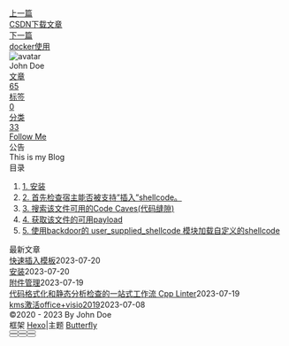 <!DOCTYPE html><html lang="zh-CN" data-theme="light"><head><meta charset="UTF-8"><meta http-equiv="X-UA-Compatible" content="IE=edge"><meta name="viewport" content="width=device-width, initial-scale=1.0, maximum-scale=1.0"><title>backdoor-factory | Hexo</title><meta name="author" content="John Doe"><meta name="copyright" content="John Doe"><meta name="format-detection" content="telephone=no"><meta name="theme-color" content="#ffffff"><meta name="description" content="安装secretsquirrel&#x2F;the-backdoor-factory: Patch PE, ELF, Mach-O binaries with shellcode new version in development, available only to sponsors (github.com) 12docker pull secretsquirrel&#x2F;the-backdoor-">
<meta property="og:type" content="article">
<meta property="og:title" content="backdoor-factory">
<meta property="og:url" content="http://example.com/posts/%E8%A7%A3%E5%86%B3%E6%96%B9%E6%A1%88/%E7%97%85%E6%AF%92%E5%85%8D%E6%9D%80/%E5%B7%A5%E5%85%B7/backdoor-factory.md">
<meta property="og:site_name" content="Hexo">
<meta property="og:description" content="安装secretsquirrel&#x2F;the-backdoor-factory: Patch PE, ELF, Mach-O binaries with shellcode new version in development, available only to sponsors (github.com) 12docker pull secretsquirrel&#x2F;the-backdoor-">
<meta property="og:locale" content="zh_CN">
<meta property="og:image" content="https://i.loli.net/2021/02/24/5O1day2nriDzjSu.png">
<meta property="article:published_time" content="2023-04-15T11:46:53.000Z">
<meta property="article:modified_time" content="2023-04-21T15:30:14.720Z">
<meta property="article:author" content="John Doe">
<meta name="twitter:card" content="summary">
<meta name="twitter:image" content="https://i.loli.net/2021/02/24/5O1day2nriDzjSu.png"><link rel="shortcut icon" href="/img/web/favicon.png"><link rel="canonical" href="http://example.com/posts/%E8%A7%A3%E5%86%B3%E6%96%B9%E6%A1%88/%E7%97%85%E6%AF%92%E5%85%8D%E6%9D%80/%E5%B7%A5%E5%85%B7/backdoor-factory.md"><link rel="preconnect" href="//cdn.jsdelivr.net"/><link rel="preconnect" href="//busuanzi.ibruce.info"/><link rel="stylesheet" href="/css/index.css"><link rel="stylesheet" href="https://cdn.jsdelivr.net/npm/@fortawesome/fontawesome-free/css/all.min.css" media="print" onload="this.media='all'"><link rel="stylesheet" href="https://cdn.jsdelivr.net/npm/@fancyapps/ui/dist/fancybox.min.css" media="print" onload="this.media='all'"><script>const GLOBAL_CONFIG = { 
  root: '/',
  algolia: undefined,
  localSearch: undefined,
  translate: undefined,
  noticeOutdate: undefined,
  highlight: {"plugin":"highlighjs","highlightCopy":true,"highlightLang":true,"highlightHeightLimit":false},
  copy: {
    success: '复制成功',
    error: '复制错误',
    noSupport: '浏览器不支持'
  },
  relativeDate: {
    homepage: false,
    post: false
  },
  runtime: '',
  date_suffix: {
    just: '刚刚',
    min: '分钟前',
    hour: '小时前',
    day: '天前',
    month: '个月前'
  },
  copyright: undefined,
  lightbox: 'fancybox',
  Snackbar: undefined,
  source: {
    justifiedGallery: {
      js: 'https://cdn.jsdelivr.net/npm/flickr-justified-gallery/dist/fjGallery.min.js',
      css: 'https://cdn.jsdelivr.net/npm/flickr-justified-gallery/dist/fjGallery.min.css'
    }
  },
  isPhotoFigcaption: false,
  islazyload: false,
  isAnchor: false,
  percent: {
    toc: true,
    rightside: false,
  }
}</script><script id="config-diff">var GLOBAL_CONFIG_SITE = {
  title: 'backdoor-factory',
  isPost: true,
  isHome: false,
  isHighlightShrink: false,
  isToc: true,
  postUpdate: '2023-04-21 23:30:14'
}</script><noscript><style type="text/css">
  #nav {
    opacity: 1
  }
  .justified-gallery img {
    opacity: 1
  }

  #recent-posts time,
  #post-meta time {
    display: inline !important
  }
</style></noscript><script>(win=>{
    win.saveToLocal = {
      set: function setWithExpiry(key, value, ttl) {
        if (ttl === 0) return
        const now = new Date()
        const expiryDay = ttl * 86400000
        const item = {
          value: value,
          expiry: now.getTime() + expiryDay,
        }
        localStorage.setItem(key, JSON.stringify(item))
      },

      get: function getWithExpiry(key) {
        const itemStr = localStorage.getItem(key)

        if (!itemStr) {
          return undefined
        }
        const item = JSON.parse(itemStr)
        const now = new Date()

        if (now.getTime() > item.expiry) {
          localStorage.removeItem(key)
          return undefined
        }
        return item.value
      }
    }
  
    win.getScript = url => new Promise((resolve, reject) => {
      const script = document.createElement('script')
      script.src = url
      script.async = true
      script.onerror = reject
      script.onload = script.onreadystatechange = function() {
        const loadState = this.readyState
        if (loadState && loadState !== 'loaded' && loadState !== 'complete') return
        script.onload = script.onreadystatechange = null
        resolve()
      }
      document.head.appendChild(script)
    })
  
    win.getCSS = (url,id = false) => new Promise((resolve, reject) => {
      const link = document.createElement('link')
      link.rel = 'stylesheet'
      link.href = url
      if (id) link.id = id
      link.onerror = reject
      link.onload = link.onreadystatechange = function() {
        const loadState = this.readyState
        if (loadState && loadState !== 'loaded' && loadState !== 'complete') return
        link.onload = link.onreadystatechange = null
        resolve()
      }
      document.head.appendChild(link)
    })
  
      win.activateDarkMode = function () {
        document.documentElement.setAttribute('data-theme', 'dark')
        if (document.querySelector('meta[name="theme-color"]') !== null) {
          document.querySelector('meta[name="theme-color"]').setAttribute('content', '#0d0d0d')
        }
      }
      win.activateLightMode = function () {
        document.documentElement.setAttribute('data-theme', 'light')
        if (document.querySelector('meta[name="theme-color"]') !== null) {
          document.querySelector('meta[name="theme-color"]').setAttribute('content', '#ffffff')
        }
      }
      const t = saveToLocal.get('theme')
    
          if (t === 'dark') activateDarkMode()
          else if (t === 'light') activateLightMode()
        
      const asideStatus = saveToLocal.get('aside-status')
      if (asideStatus !== undefined) {
        if (asideStatus === 'hide') {
          document.documentElement.classList.add('hide-aside')
        } else {
          document.documentElement.classList.remove('hide-aside')
        }
      }
    
    const detectApple = () => {
      if(/iPad|iPhone|iPod|Macintosh/.test(navigator.userAgent)){
        document.documentElement.classList.add('apple')
      }
    }
    detectApple()
    })(window)</script><meta name="generator" content="Hexo 6.3.0"></head><body><div id="sidebar"><div id="menu-mask"></div><div id="sidebar-menus"><div class="avatar-img is-center"><img src="https://i.loli.net/2021/02/24/5O1day2nriDzjSu.png" onerror="onerror=null;src='/img/web/friend_404.gif'" alt="avatar"/></div><div class="sidebar-site-data site-data is-center"><a href="/archives/"><div class="headline">文章</div><div class="length-num">65</div></a><a href="/tags/"><div class="headline">标签</div><div class="length-num">0</div></a><a href="/categories/"><div class="headline">分类</div><div class="length-num">33</div></a></div><hr/><div class="menus_items"><div class="menus_item"><a class="site-page" href="/"><i class="fa-fw fas fa-home"></i><span> 首页</span></a></div><div class="menus_item"><a class="site-page" href="/archives/"><i class="fa-fw fas fa-archive"></i><span> 时间轴</span></a></div><div class="menus_item"><a class="site-page" href="/tags/"><i class="fa-fw fas fa-tags"></i><span> 标签</span></a></div><div class="menus_item"><a class="site-page" href="/categories/"><i class="fa-fw fas fa-folder-open"></i><span> 分类</span></a></div><div class="menus_item"><a class="site-page" href="/link/"><i class="fa-fw fas fa-link"></i><span> 友链</span></a></div><div class="menus_item"><a class="site-page" href="/about/"><i class="fa-fw fas fa-heart"></i><span> 关于</span></a></div></div></div></div><div class="post" id="body-wrap"><header class="post-bg" id="page-header" style="background: linear-gradient(20deg, #0062be, #925696, #cc426e, #fb0347)"><nav id="nav"><span id="blog-info"><a href="/" title="Hexo"><span class="site-name">Hexo</span></a></span><div id="menus"><div class="menus_items"><div class="menus_item"><a class="site-page" href="/"><i class="fa-fw fas fa-home"></i><span> 首页</span></a></div><div class="menus_item"><a class="site-page" href="/archives/"><i class="fa-fw fas fa-archive"></i><span> 时间轴</span></a></div><div class="menus_item"><a class="site-page" href="/tags/"><i class="fa-fw fas fa-tags"></i><span> 标签</span></a></div><div class="menus_item"><a class="site-page" href="/categories/"><i class="fa-fw fas fa-folder-open"></i><span> 分类</span></a></div><div class="menus_item"><a class="site-page" href="/link/"><i class="fa-fw fas fa-link"></i><span> 友链</span></a></div><div class="menus_item"><a class="site-page" href="/about/"><i class="fa-fw fas fa-heart"></i><span> 关于</span></a></div></div><div id="toggle-menu"><a class="site-page" href="javascript:void(0);"><i class="fas fa-bars fa-fw"></i></a></div></div></nav><div id="post-info"><h1 class="post-title">backdoor-factory</h1><div id="post-meta"><div class="meta-firstline"><span class="post-meta-date"><i class="far fa-calendar-alt fa-fw post-meta-icon"></i><span class="post-meta-label">发表于</span><time class="post-meta-date-created" datetime="2023-04-15T11:46:53.000Z" title="发表于 2023-04-15 19:46:53">2023-04-15</time><span class="post-meta-separator">|</span><i class="fas fa-history fa-fw post-meta-icon"></i><span class="post-meta-label">更新于</span><time class="post-meta-date-updated" datetime="2023-04-21T15:30:14.720Z" title="更新于 2023-04-21 23:30:14">2023-04-21</time></span><span class="post-meta-categories"><span class="post-meta-separator">|</span><i class="fas fa-inbox fa-fw post-meta-icon"></i><a class="post-meta-categories" href="/categories/%E8%A7%A3%E5%86%B3%E6%96%B9%E6%A1%88/">解决方案</a><i class="fas fa-angle-right post-meta-separator"></i><i class="fas fa-inbox fa-fw post-meta-icon"></i><a class="post-meta-categories" href="/categories/%E8%A7%A3%E5%86%B3%E6%96%B9%E6%A1%88/%E7%97%85%E6%AF%92%E5%85%8D%E6%9D%80/">病毒免杀</a><i class="fas fa-angle-right post-meta-separator"></i><i class="fas fa-inbox fa-fw post-meta-icon"></i><a class="post-meta-categories" href="/categories/%E8%A7%A3%E5%86%B3%E6%96%B9%E6%A1%88/%E7%97%85%E6%AF%92%E5%85%8D%E6%9D%80/%E5%B7%A5%E5%85%B7/">工具</a></span></div><div class="meta-secondline"><span class="post-meta-separator">|</span><span class="post-meta-pv-cv" id="" data-flag-title="backdoor-factory"><i class="far fa-eye fa-fw post-meta-icon"></i><span class="post-meta-label">阅读量:</span><span id="busuanzi_value_page_pv"><i class="fa-solid fa-spinner fa-spin"></i></span></span></div></div></div></header><main class="layout" id="content-inner"><div id="post"><article class="post-content" id="article-container"><h1 id="安装"><a href="#安装" class="headerlink" title="安装"></a>安装</h1><p><a target="_blank" rel="noopener" href="https://github.com/secretsquirrel/the-backdoor-factory">secretsquirrel&#x2F;the-backdoor-factory: Patch PE, ELF, Mach-O binaries with shellcode new version in development, available only to sponsors (github.com)</a></p>
<figure class="highlight plaintext"><table><tr><td class="gutter"><pre><span class="line">1</span><br><span class="line">2</span><br></pre></td><td class="code"><pre><span class="line">docker pull secretsquirrel/the-backdoor-factory</span><br><span class="line">sudo docker run -it -v /home/icefjl:/home/tmp:Z secretsquirrel/the-backdoor-factory bash</span><br></pre></td></tr></table></figure>
<h1 id="⾸先检查宿主能否被⽀持”插⼊”shellcode。"><a href="#⾸先检查宿主能否被⽀持”插⼊”shellcode。" class="headerlink" title="⾸先检查宿主能否被⽀持”插⼊”shellcode。"></a>⾸先检查宿主能否被⽀持”插⼊”shellcode。</h1><p>主要使⽤下⾯两个参数 -f：指定测试程序 -S：检查该程序是否支持<br>检查命令: .&#x2F;backdoor.py -f &#x2F;root&#x2F;putty.exe -S</p>
<figure class="highlight plaintext"><table><tr><td class="gutter"><pre><span class="line">1</span><br></pre></td><td class="code"><pre><span class="line">gcc -no-pie hello.c -o hello</span><br></pre></td></tr></table></figure>
<h1 id="搜索该⽂件可⽤的Code-Caves-代码缝隙"><a href="#搜索该⽂件可⽤的Code-Caves-代码缝隙" class="headerlink" title="搜索该⽂件可⽤的Code Caves(代码缝隙)"></a>搜索该⽂件可⽤的Code Caves(代码缝隙)</h1><p>使⽤命令 .&#x2F;backdoor.py -f test.exe -c -l 600<br>-c：code cave(代码裂缝) -l：代码裂缝大小</p>
<h1 id="获取该⽂件的可⽤payload"><a href="#获取该⽂件的可⽤payload" class="headerlink" title="获取该⽂件的可⽤payload"></a>获取该⽂件的可⽤payload</h1><p>.&#x2F;backdoor.py -f &#x2F;root&#x2F;putty.exe -s -show</p>
<h1 id="使⽤backdoor的-user-supplied-shellcode-模块加载⾃定义的shellcode"><a href="#使⽤backdoor的-user-supplied-shellcode-模块加载⾃定义的shellcode" class="headerlink" title="使⽤backdoor的 user_supplied_shellcode 模块加载⾃定义的shellcode"></a>使⽤backdoor的 user_supplied_shellcode 模块加载⾃定义的shellcode</h1><p>先⽤msfvenom⽣成raw格式的shellcode<br>再使⽤backdoor的 user_supplied_shellcode 模块加载⾃定义的shellcode<br>.&#x2F;backdoor.py -f &#x2F;home&#x2F;tmp&#x2F; -s user_supplied_shellcode -U &#x2F;home&#x2F;tmp&#x2F;tp1.shell -o payload2</p>
</article><div class="post-copyright"><div class="post-copyright__author"><span class="post-copyright-meta">文章作者: </span><span class="post-copyright-info"><a href="http://example.com">John Doe</a></span></div><div class="post-copyright__type"><span class="post-copyright-meta">文章链接: </span><span class="post-copyright-info"><a href="http://example.com/posts/%E8%A7%A3%E5%86%B3%E6%96%B9%E6%A1%88/%E7%97%85%E6%AF%92%E5%85%8D%E6%9D%80/%E5%B7%A5%E5%85%B7/backdoor-factory.md">http://example.com/posts/%E8%A7%A3%E5%86%B3%E6%96%B9%E6%A1%88/%E7%97%85%E6%AF%92%E5%85%8D%E6%9D%80/%E5%B7%A5%E5%85%B7/backdoor-factory.md</a></span></div><div class="post-copyright__notice"><span class="post-copyright-meta">版权声明: </span><span class="post-copyright-info">本博客所有文章除特别声明外，均采用 <a href="https://creativecommons.org/licenses/by-nc-sa/4.0/" target="_blank">CC BY-NC-SA 4.0</a> 许可协议。转载请注明来自 <a href="http://example.com" target="_blank">Hexo</a>！</span></div></div><div class="tag_share"><div class="post-meta__tag-list"></div><div class="post_share"><div class="social-share" data-image="https://i.loli.net/2021/02/24/5O1day2nriDzjSu.png" data-sites="facebook,twitter,wechat,weibo,qq"></div><link rel="stylesheet" href="https://cdn.jsdelivr.net/npm/butterfly-extsrc/sharejs/dist/css/share.min.css" media="print" onload="this.media='all'"><script src="https://cdn.jsdelivr.net/npm/butterfly-extsrc/sharejs/dist/js/social-share.min.js" defer></script></div></div><nav class="pagination-post" id="pagination"><div class="prev-post pull-left"><a href="/posts/%E8%A7%A3%E5%86%B3%E6%96%B9%E6%A1%88/%E5%85%B6%E4%BB%96/csdn%E4%B8%8B%E8%BD%BD%E6%96%87%E7%AB%A0.md" title="CSDN下载文章"><div class="cover" style="background: var(--default-bg-color)"></div><div class="pagination-info"><div class="label">上一篇</div><div class="prev_info">CSDN下载文章</div></div></a></div><div class="next-post pull-right"><a href="/posts/%E8%A7%A3%E5%86%B3%E6%96%B9%E6%A1%88/Docker/docker%E4%BD%BF%E7%94%A8.md" title="docker使用"><div class="cover" style="background: var(--default-bg-color)"></div><div class="pagination-info"><div class="label">下一篇</div><div class="next_info">docker使用</div></div></a></div></nav></div><div class="aside-content" id="aside-content"><div class="card-widget card-info"><div class="is-center"><div class="avatar-img"><img src="https://i.loli.net/2021/02/24/5O1day2nriDzjSu.png" onerror="this.onerror=null;this.src='/img/web/friend_404.gif'" alt="avatar"/></div><div class="author-info__name">John Doe</div><div class="author-info__description"></div></div><div class="card-info-data site-data is-center"><a href="/archives/"><div class="headline">文章</div><div class="length-num">65</div></a><a href="/tags/"><div class="headline">标签</div><div class="length-num">0</div></a><a href="/categories/"><div class="headline">分类</div><div class="length-num">33</div></a></div><a id="card-info-btn" target="_blank" rel="noopener" href="https://github.com/xxxxxx"><i class="fab fa-github"></i><span>Follow Me</span></a></div><div class="card-widget card-announcement"><div class="item-headline"><i class="fas fa-bullhorn fa-shake"></i><span>公告</span></div><div class="announcement_content">This is my Blog</div></div><div class="sticky_layout"><div class="card-widget" id="card-toc"><div class="item-headline"><i class="fas fa-stream"></i><span>目录</span><span class="toc-percentage"></span></div><div class="toc-content"><ol class="toc"><li class="toc-item toc-level-1"><a class="toc-link" href="#%E5%AE%89%E8%A3%85"><span class="toc-number">1.</span> <span class="toc-text">安装</span></a></li><li class="toc-item toc-level-1"><a class="toc-link" href="#%E2%BE%B8%E5%85%88%E6%A3%80%E6%9F%A5%E5%AE%BF%E4%B8%BB%E8%83%BD%E5%90%A6%E8%A2%AB%E2%BD%80%E6%8C%81%E2%80%9D%E6%8F%92%E2%BC%8A%E2%80%9Dshellcode%E3%80%82"><span class="toc-number">2.</span> <span class="toc-text">⾸先检查宿主能否被⽀持”插⼊”shellcode。</span></a></li><li class="toc-item toc-level-1"><a class="toc-link" href="#%E6%90%9C%E7%B4%A2%E8%AF%A5%E2%BD%82%E4%BB%B6%E5%8F%AF%E2%BD%A4%E7%9A%84Code-Caves-%E4%BB%A3%E7%A0%81%E7%BC%9D%E9%9A%99"><span class="toc-number">3.</span> <span class="toc-text">搜索该⽂件可⽤的Code Caves(代码缝隙)</span></a></li><li class="toc-item toc-level-1"><a class="toc-link" href="#%E8%8E%B7%E5%8F%96%E8%AF%A5%E2%BD%82%E4%BB%B6%E7%9A%84%E5%8F%AF%E2%BD%A4payload"><span class="toc-number">4.</span> <span class="toc-text">获取该⽂件的可⽤payload</span></a></li><li class="toc-item toc-level-1"><a class="toc-link" href="#%E4%BD%BF%E2%BD%A4backdoor%E7%9A%84-user-supplied-shellcode-%E6%A8%A1%E5%9D%97%E5%8A%A0%E8%BD%BD%E2%BE%83%E5%AE%9A%E4%B9%89%E7%9A%84shellcode"><span class="toc-number">5.</span> <span class="toc-text">使⽤backdoor的 user_supplied_shellcode 模块加载⾃定义的shellcode</span></a></li></ol></div></div><div class="card-widget card-recent-post"><div class="item-headline"><i class="fas fa-history"></i><span>最新文章</span></div><div class="aside-list"><div class="aside-list-item no-cover"><div class="content"><a class="title" href="/posts/%E9%85%8D%E7%BD%AE/ob%E9%85%8D%E7%BD%AE/%E5%BF%AB%E9%80%9F%E6%8F%92%E5%85%A5%E6%A8%A1%E6%9D%BF.md" title="快速插入模板">快速插入模板</a><time datetime="2023-07-20T07:34:25.000Z" title="发表于 2023-07-20 15:34:25">2023-07-20</time></div></div><div class="aside-list-item no-cover"><div class="content"><a class="title" href="/posts/%E8%AF%AD%E8%A8%80/Rust/%E5%AE%89%E8%A3%85.md" title="安装">安装</a><time datetime="2023-07-20T02:27:40.000Z" title="发表于 2023-07-20 10:27:40">2023-07-20</time></div></div><div class="aside-list-item no-cover"><div class="content"><a class="title" href="/posts/%E9%85%8D%E7%BD%AE/ob%E9%85%8D%E7%BD%AE/%E9%99%84%E4%BB%B6%E7%AE%A1%E7%90%86.md" title="附件管理">附件管理</a><time datetime="2023-07-19T07:52:53.000Z" title="发表于 2023-07-19 15:52:53">2023-07-19</time></div></div><div class="aside-list-item no-cover"><div class="content"><a class="title" href="/posts/%E8%AF%AD%E8%A8%80/c/%E4%BB%A3%E7%A0%81%E6%A0%BC%E5%BC%8F%E5%8C%96%E5%92%8C%E9%9D%99%E6%80%81%E5%88%86%E6%9E%90%E6%A3%80%E6%9F%A5%E7%9A%84%E4%B8%80%E7%AB%99%E5%BC%8F%E5%B7%A5%E4%BD%9C%E6%B5%81-cpp-linter.md" title="代码格式化和静态分析检查的一站式工作流 Cpp Linter">代码格式化和静态分析检查的一站式工作流 Cpp Linter</a><time datetime="2023-07-19T01:17:32.000Z" title="发表于 2023-07-19 09:17:32">2023-07-19</time></div></div><div class="aside-list-item no-cover"><div class="content"><a class="title" href="/posts/%E8%A7%A3%E5%86%B3%E6%96%B9%E6%A1%88/%E5%85%B6%E4%BB%96/kms%E6%BF%80%E6%B4%BBoffice-visio2019.md" title="kms激活office+visio2019">kms激活office+visio2019</a><time datetime="2023-07-08T11:46:22.000Z" title="发表于 2023-07-08 19:46:22">2023-07-08</time></div></div></div></div></div></div></main><footer id="footer"><div id="footer-wrap"><div class="copyright">&copy;2020 - 2023 By John Doe</div><div class="framework-info"><span>框架 </span><a target="_blank" rel="noopener" href="https://hexo.io">Hexo</a><span class="footer-separator">|</span><span>主题 </span><a target="_blank" rel="noopener" href="https://github.com/jerryc127/hexo-theme-butterfly">Butterfly</a></div></div></footer></div><div id="rightside"><div id="rightside-config-hide"><button id="readmode" type="button" title="阅读模式"><i class="fas fa-book-open"></i></button><button id="darkmode" type="button" title="浅色和深色模式转换"><i class="fas fa-adjust"></i></button><button id="hide-aside-btn" type="button" title="单栏和双栏切换"><i class="fas fa-arrows-alt-h"></i></button></div><div id="rightside-config-show"><button id="rightside_config" type="button" title="设置"><i class="fas fa-cog fa-spin"></i></button><button class="close" id="mobile-toc-button" type="button" title="目录"><i class="fas fa-list-ul"></i></button><button id="go-up" type="button" title="回到顶部"><span class="scroll-percent"></span><i class="fas fa-arrow-up"></i></button></div></div><div><script src="/js/utils.js"></script><script src="/js/main.js"></script><script src="https://cdn.jsdelivr.net/npm/@fancyapps/ui/dist/fancybox.umd.min.js"></script><div class="js-pjax"></div><script defer="defer" id="ribbon" src="https://cdn.jsdelivr.net/npm/butterfly-extsrc/dist/canvas-ribbon.min.js" size="150" alpha="0.6" zIndex="-1" mobile="false" data-click="false"></script><script async data-pjax src="//busuanzi.ibruce.info/busuanzi/2.3/busuanzi.pure.mini.js"></script></div></body></html>